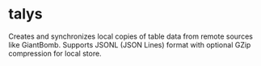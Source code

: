 # talys
Creates and synchronizes local copies of table data from remote sources like GiantBomb.
Supports JSONL (JSON Lines) format with optional GZip compression for local store.
